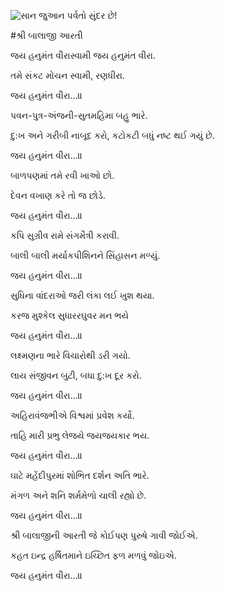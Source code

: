 ![સાન જુઆન પર્વતો સુંદર છે!](lib/assets/images/artis/img.png "સાન જુઆન પર્વતો")

#શ્રી બાલાજી આરતી

જય હનુમંત વીરાસ્વામી જય હનુમંત વીરા.

તમે સંકટ મોચન સ્વામી, રણધીરા.

જય હનુમંત વીરા...॥

પવન-પુત્ર-અંજની-સુતમહિમા બહુ ભારે.

દુ:ખ અને ગરીબી નાબૂદ કરો, કટોકટી બધું નષ્ટ થઈ ગયું છે.

જય હનુમંત વીરા...॥

બાળપણમાં તમે રવી ખાઓ છો.

દેવન વખાણ કરે તો જ છોડે.

જય હનુમંત વીરા...॥

કપિ સુગ્રીવ રામે સંગમૈત્રી કરાવી.

બાલી બાલી મર્યાકપીશિનને સિંહાસન મળ્યું.

જય હનુમંત વીરા...॥

સુધિના વાંદરાઓ જરી લંકા લઈ ખુશ થયા.

કરજ મુશ્કેલ સુધારરઘુવર મન ભયે

જય હનુમંત વીરા...॥

લક્ષ્મણના ભારે વિચારોથી ડરી ગયો.

લાય સંજીવન બુટી, બધા દુ:ખ દૂર કરો.

જય હનુમંત વીરા...॥

અહિરાવંજભીએ વિશ્વમાં પ્રવેશ કર્યો.

તાહિ મારી પ્રભુ લેજયે જયજયકાર ભય.

જય હનુમંત વીરા...॥

ઘાટે મહેંદીપુરમાં શોભિત દર્શન અતિ ભારે.

મંગળ અને શનિ શર્મમેળો ચાલી રહ્યો છે.

જય હનુમંત વીરા...॥

શ્રી બાલાજીની આરતી જે કોઈપણ પુરુષે ગાવી જોઈએ.

કહત ઇન્દ્ર હર્ષિતમાને ઇચ્છિત ફળ મળવું જોઇએ.

જય હનુમંત વીરા...॥